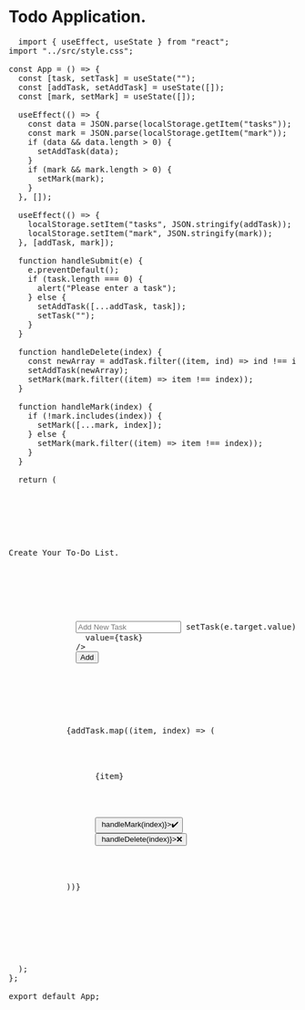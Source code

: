 # Todo Application.

<pre>
  import { useEffect, useState } from "react";
import "../src/style.css";

const App = () => {
  const [task, setTask] = useState("");
  const [addTask, setAddTask] = useState([]);
  const [mark, setMark] = useState([]);

  useEffect(() => {
    const data = JSON.parse(localStorage.getItem("tasks"));
    const mark = JSON.parse(localStorage.getItem("mark"));
    if (data && data.length > 0) {
      setAddTask(data);
    }
    if (mark && mark.length > 0) {
      setMark(mark);
    }
  }, []);

  useEffect(() => {
    localStorage.setItem("tasks", JSON.stringify(addTask));
    localStorage.setItem("mark", JSON.stringify(mark));
  }, [addTask, mark]);

  function handleSubmit(e) {
    e.preventDefault();
    if (task.length === 0) {
      alert("Please enter a task");
    } else {
      setAddTask([...addTask, task]);
      setTask("");
    }
  }

  function handleDelete(index) {
    const newArray = addTask.filter((item, ind) => ind !== index);
    setAddTask(newArray);
    setMark(mark.filter((item) => item !== index));
  }

  function handleMark(index) {
    if (!mark.includes(index)) {
      setMark([...mark, index]);
    } else {
      setMark(mark.filter((item) => item !== index));
    }
  }

  return (
    <div className="container">
      <div className="main_container">
        <div className="main_section">
          <div className="heading">Create Your To-Do List.</div>
          <br />
          <div>
            <form onSubmit={handleSubmit}>
              <input
                type="text"
                placeholder="Add New Task"
                onChange={(e) => setTask(e.target.value)}
                value={task}
              />
              <button>Add</button>
            </form>
          </div>
          <div className="todolist">
            {addTask.map((item, index) => (
              <div className="todoitem">
                <div
                  key={index}
                  className={mark.includes(index) ? "active" : ""}
                >
                  {item}
                </div>
                <div className="buttons">
                  <button onClick={() => handleMark(index)}>✔️</button>
                  <button onClick={() => handleDelete(index)}>❌</button>
                </div>
              </div>
            ))}
          </div>
        </div>
      </div>
    </div>
  );
};

export default App;

</pre>
